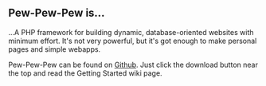 ## Pew-Pew-Pew is...

...A PHP framework for building dynamic, database-oriented websites
with minimum effort. It's not very powerful, but it's got enough
to make personal pages and simple webapps.

Pew-Pew-Pew can be found on [Github](https://github.com/ifcanduela/pew-pew-pew).
Just click the download button near the top and read the Getting Started
wiki page.